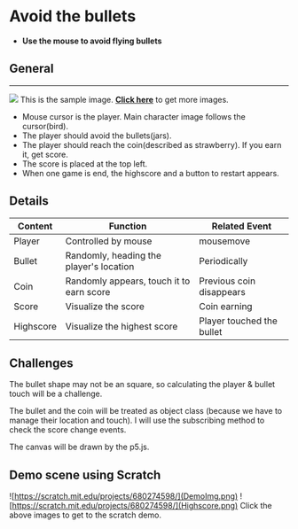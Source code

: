 # Avoid the bullets

- **Use the mouse to avoid flying bullets**
  
## General
---

![](./DemoImg.png)
This is the sample image. [**Click here**](##Demo-scene-using-Scratch) to get more images.


- Mouse cursor is the player. Main character image follows the cursor(bird).
- The player should avoid the bullets(jars).
- The player should reach the coin(described as strawberry). If you earn it, get score.
- The score is placed at the top left.
- When one game is end, the highscore and a button to restart appears.


## Details


|Content|Function|Related Event|
|------|------|------|
|Player|Controlled by mouse|mousemove|
|Bullet|Randomly, heading the player's location|Periodically|
|Coin|Randomly appears, touch it to earn score|Previous coin disappears|
|Score|Visualize the score|Coin earning|
|Highscore|Visualize the highest score|Player touched the bullet|


## Challenges


The bullet shape may not be an square, so calculating the player & bullet touch will be a challenge.

The bullet and the coin will be treated as object class (because we have to manage their location and touch). I will use the subscribing method to check the score change events.

The canvas will be drawn by the p5.js.


## Demo scene using Scratch

![https://scratch.mit.edu/projects/680274598/](DemoImg.png)
![https://scratch.mit.edu/projects/680274598/](Highscore.png)
Click the above images to get to the scratch demo.

